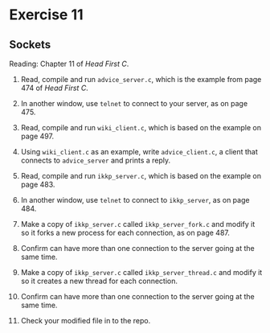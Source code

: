 # Exercise 11
## Sockets

Reading: Chapter 11 of *Head First C*.

1) Read, compile and run `advice_server.c`, which is the example from
page 474 of *Head First C*.

2) In another window, use `telnet` to connect to your server, as on page 475.

3) Read, compile and run `wiki_client.c`, which is based on the
example on page 497.

4) Using `wiki_client.c` as an example, write `advice_client.c`, a
client that connects to `advice_server` and prints a reply.

5) Read, compile and run `ikkp_server.c`, which is based on the
example on page 483.

6) In another window, use `telnet` to connect to `ikkp_server`, as on page 484.

7) Make a copy of `ikkp_server.c` called `ikkp_server_fork.c` and modify it
so it forks a new process for each
connection, as on page 487.

8) Confirm can have more than one connection to the server going at
the same time.

9) Make a copy of `ikkp_server.c` called `ikkp_server_thread.c` and modify it
so it creates a new thread for each
connection.

10) Confirm can have more than one connection to the server going at
the same time.

11) Check your modified file in to the repo.
